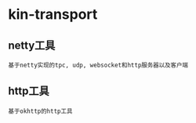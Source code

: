 # **kin-transport**
## **netty工具**
    基于netty实现的tpc, udp, websocket和http服务器以及客户端
## **http工具**
    基于okhttp的http工具

